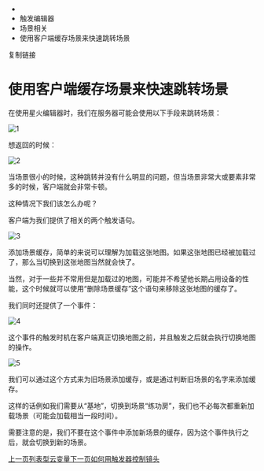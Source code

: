   * [](/)
  * 触发编辑器
  * 场景相关
  * 使用客户端缓存场景来快速跳转场景

复制链接

# 使用客户端缓存场景来快速跳转场景

在使用星火编辑器时，我们在服务器可能会使用以下手段来跳转场景：

![1](/assets/images/1-063aef07145d9e4c637ea5ecc39d50d5.png)

想返回的时候：

![2](/assets/images/2-74dec768aedabea74fc2885399119569.png)

当场景很小的时候，这种跳转并没有什么明显的问题，但当场景非常大或要素非常多的时候，客户端就会非常卡顿。

这种情况下我们该怎么办呢？

客户端为我们提供了相关的两个触发语句。

![3](/assets/images/3-d4d888344a8844a65631509ad265d42f.png)

添加场景缓存，简单的来说可以理解为加载这张地图。如果这张地图已经被加载过了，那么当切换到这张地图当然就会快了。

当然，对于一些并不常用但是加载过的地图，可能并不希望他长期占用设备的性能，这个时候就可以使用“删除场景缓存”这个语句来移除这张地图的缓存了。

我们同时还提供了一个事件：

![4](/assets/images/4-930778db6c9ef199a2cce04d8924f264.png)

这个事件的触发时机在客户端真正切换地图之前，并且触发之后就会执行切换地图的操作。

![5](/assets/images/5-0bb0d39716579a688157dc4464f768da.png)

我们可以通过这个方式来为旧场景添加缓存，或是通过判断旧场景的名字来添加缓存。

这样的话例如我们需要从“基地”，切换到场景“练功房”，我们也不必每次都重新加载场景（可能会加载相当一段时间）。

需要注意的是，我们不要在这个事件中添加新场景的缓存，因为这个事件执行之后，就会切换到新的场景。

[上一页列表型云变量](/Manual/TriggerEditor/Score/ListScore)[下一页如何用触发器控制镜头](/Manual/TriggerEditor/Camera/ControlCamera)



